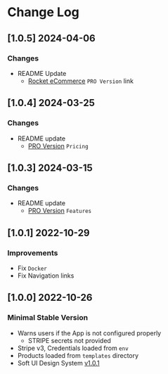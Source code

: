 # Change Log

## [1.0.5] 2024-04-06
### Changes

- README Update
  - [Rocket eCommerce](https://appseed.us/product/rocket-ecommerce/django/) `PRO Version` link

## [1.0.4] 2024-03-25
### Changes

- README update
  - [PRO Version](https://github.com/app-generator/rocket-ecommerce) `Pricing`

## [1.0.3] 2024-03-15
### Changes

- README update
  - [PRO Version](https://github.com/app-generator/rocket-ecommerce) `Features`

## [1.0.1] 2022-10-29
### Improvements

- Fix `Docker`
- Fix Navigation links

## [1.0.0] 2022-10-26
### Minimal Stable Version

- Warns users if the App is not configured properly
  - STRIPE secrets not provided 
- Stripe v3, Credentials loaded from `env`
- Products loaded from `templates` directory
- Soft UI Design System [v1.0.1](https://www.creative-tim.com/product/soft-ui-design-system?AFFILIATE=128200)
